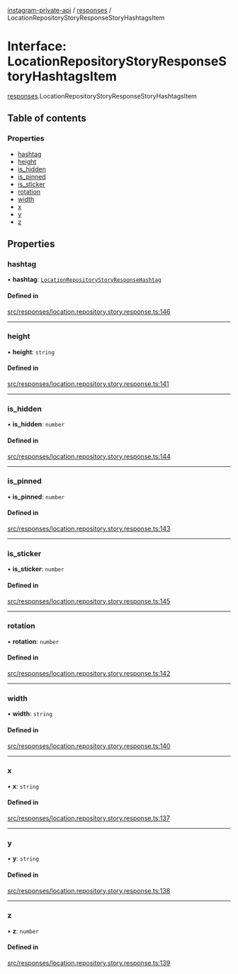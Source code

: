 [instagram-private-api](../../README.md) / [responses](../../modules/responses.md) / LocationRepositoryStoryResponseStoryHashtagsItem

# Interface: LocationRepositoryStoryResponseStoryHashtagsItem

[responses](../../modules/responses.md).LocationRepositoryStoryResponseStoryHashtagsItem

## Table of contents

### Properties

- [hashtag](LocationRepositoryStoryResponseStoryHashtagsItem.md#hashtag)
- [height](LocationRepositoryStoryResponseStoryHashtagsItem.md#height)
- [is\_hidden](LocationRepositoryStoryResponseStoryHashtagsItem.md#is_hidden)
- [is\_pinned](LocationRepositoryStoryResponseStoryHashtagsItem.md#is_pinned)
- [is\_sticker](LocationRepositoryStoryResponseStoryHashtagsItem.md#is_sticker)
- [rotation](LocationRepositoryStoryResponseStoryHashtagsItem.md#rotation)
- [width](LocationRepositoryStoryResponseStoryHashtagsItem.md#width)
- [x](LocationRepositoryStoryResponseStoryHashtagsItem.md#x)
- [y](LocationRepositoryStoryResponseStoryHashtagsItem.md#y)
- [z](LocationRepositoryStoryResponseStoryHashtagsItem.md#z)

## Properties

### hashtag

• **hashtag**: [`LocationRepositoryStoryResponseHashtag`](LocationRepositoryStoryResponseHashtag.md)

#### Defined in

[src/responses/location.repository.story.response.ts:146](https://github.com/Nerixyz/instagram-private-api/blob/4971f34/src/responses/location.repository.story.response.ts#L146)

___

### height

• **height**: `string`

#### Defined in

[src/responses/location.repository.story.response.ts:141](https://github.com/Nerixyz/instagram-private-api/blob/4971f34/src/responses/location.repository.story.response.ts#L141)

___

### is\_hidden

• **is\_hidden**: `number`

#### Defined in

[src/responses/location.repository.story.response.ts:144](https://github.com/Nerixyz/instagram-private-api/blob/4971f34/src/responses/location.repository.story.response.ts#L144)

___

### is\_pinned

• **is\_pinned**: `number`

#### Defined in

[src/responses/location.repository.story.response.ts:143](https://github.com/Nerixyz/instagram-private-api/blob/4971f34/src/responses/location.repository.story.response.ts#L143)

___

### is\_sticker

• **is\_sticker**: `number`

#### Defined in

[src/responses/location.repository.story.response.ts:145](https://github.com/Nerixyz/instagram-private-api/blob/4971f34/src/responses/location.repository.story.response.ts#L145)

___

### rotation

• **rotation**: `number`

#### Defined in

[src/responses/location.repository.story.response.ts:142](https://github.com/Nerixyz/instagram-private-api/blob/4971f34/src/responses/location.repository.story.response.ts#L142)

___

### width

• **width**: `string`

#### Defined in

[src/responses/location.repository.story.response.ts:140](https://github.com/Nerixyz/instagram-private-api/blob/4971f34/src/responses/location.repository.story.response.ts#L140)

___

### x

• **x**: `string`

#### Defined in

[src/responses/location.repository.story.response.ts:137](https://github.com/Nerixyz/instagram-private-api/blob/4971f34/src/responses/location.repository.story.response.ts#L137)

___

### y

• **y**: `string`

#### Defined in

[src/responses/location.repository.story.response.ts:138](https://github.com/Nerixyz/instagram-private-api/blob/4971f34/src/responses/location.repository.story.response.ts#L138)

___

### z

• **z**: `number`

#### Defined in

[src/responses/location.repository.story.response.ts:139](https://github.com/Nerixyz/instagram-private-api/blob/4971f34/src/responses/location.repository.story.response.ts#L139)
